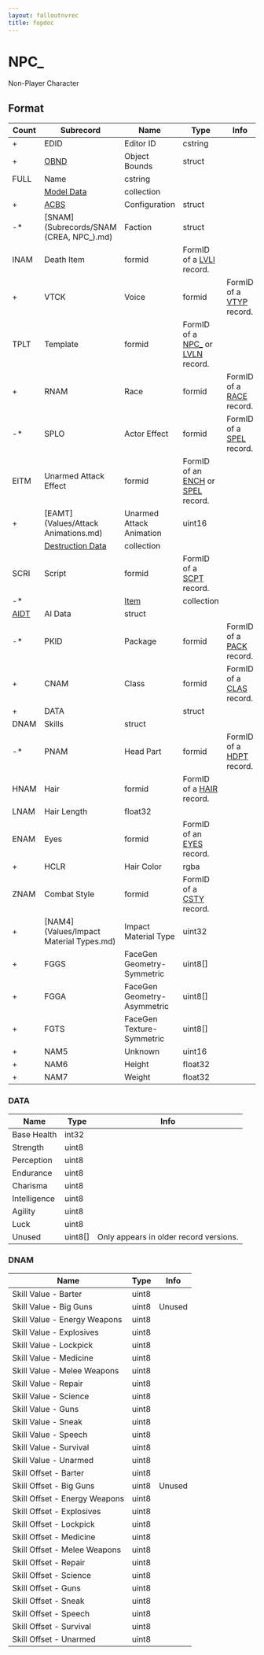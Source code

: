 ```yaml
---
layout: falloutnvrec
title: fopdoc
---
```

NPC_
====

Non-Player Character

## Format

Count | Subrecord | Name | Type | Info
------|-------|------|------|-----
+ | EDID | Editor ID | cstring |
+ | [OBND](Subrecords/OBND.md) | Object Bounds | struct |
 | FULL | Name | cstring |
 | | [Model Data](Subrecords/Model.md) | collection |
+ | [ACBS](Subrecords/ACBS.md) | Configuration | struct |
-* | [SNAM](Subrecords/SNAM (CREA, NPC_).md) | Faction | struct |
 | INAM | Death Item | formid | FormID of a [LVLI](LVLI.md) record.
+ | VTCK | Voice | formid | FormID of a [VTYP](VTYP.md) record.
 | TPLT | Template | formid | FormID of a [NPC_](NPC_.md) or [LVLN](LVLN.md) record.
+ | RNAM | Race | formid | FormID of a [RACE](RACE.md) record.
-* | SPLO | Actor Effect | formid | FormID of a [SPEL](SPEL.md) record.
 | EITM | Unarmed Attack Effect | formid | FormID of an [ENCH](ENCH.md) or [SPEL](SPEL.md) record.
+ | [EAMT](Values/Attack Animations.md) | Unarmed Attack Animation | uint16 |
 | | [Destruction Data](Subrecords/Destruction.md) | collection |
 | SCRI | Script | formid | FormID of a [SCPT](SCPT.md) record.
-* | | [Item](Subrecords/Item.md) | collection |
 | [AIDT](Subrecords/AIDT.md) | AI Data | struct |
-* | PKID | Package | formid | FormID of a [PACK](PACK.md) record.
+ | CNAM | Class | formid | FormID of a [CLAS](CLAS.md) record.
+ | DATA | | struct |
 | DNAM | Skills | struct |
-* | PNAM | Head Part | formid | FormID of a [HDPT](HDPT.md) record.
 | HNAM | Hair | formid | FormID of a [HAIR](HAIR.md) record.
 | LNAM | Hair Length | float32 |
 | ENAM | Eyes | formid | FormID of an [EYES](EYES.md) record.
+ | HCLR | Hair Color | rgba |
 | ZNAM | Combat Style | formid | FormID of a [CSTY](CSTY.md) record.
+ | [NAM4](Values/Impact Material Types.md) | Impact Material Type | uint32 |
+ | FGGS | FaceGen Geometry-Symmetric | uint8[] |
+ | FGGA | FaceGen Geometry-Asymmetric | uint8[] |
+ | FGTS | FaceGen Texture-Symmetric | uint8[] |
+ | NAM5 | Unknown | uint16 |
+ | NAM6 | Height | float32 |
+ | NAM7 | Weight | float32 |

### DATA

Name | Type | Info
-----|------|-----
Base Health | int32 |
Strength | uint8 |
Perception | uint8 |
Endurance | uint8 |
Charisma | uint8 |
Intelligence | uint8 |
Agility | uint8 |
Luck | uint8 |
Unused | uint8[] | Only appears in older record versions.

### DNAM

Name | Type | Info
-----|------|-----
Skill Value - Barter | uint8 |
Skill Value - Big Guns | uint8 | Unused
Skill Value - Energy Weapons | uint8 |
Skill Value - Explosives | uint8 |
Skill Value - Lockpick | uint8 |
Skill Value - Medicine | uint8 |
Skill Value - Melee Weapons | uint8 |
Skill Value - Repair | uint8 |
Skill Value - Science | uint8 |
Skill Value - Guns | uint8 |
Skill Value - Sneak | uint8 |
Skill Value - Speech | uint8 |
Skill Value - Survival | uint8 |
Skill Value - Unarmed | uint8 |
Skill Offset - Barter | uint8 |
Skill Offset - Big Guns | uint8 | Unused
Skill Offset - Energy Weapons | uint8 |
Skill Offset - Explosives | uint8 |
Skill Offset - Lockpick | uint8 |
Skill Offset - Medicine | uint8 |
Skill Offset - Melee Weapons | uint8 |
Skill Offset - Repair | uint8 |
Skill Offset - Science | uint8 |
Skill Offset - Guns | uint8 |
Skill Offset - Sneak | uint8 |
Skill Offset - Speech | uint8 |
Skill Offset - Survival | uint8 |
Skill Offset - Unarmed | uint8 |
